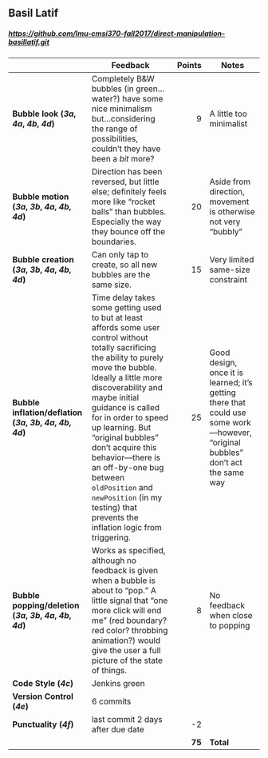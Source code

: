 

## Basil Latif

##### https://github.com/lmu-cmsi370-fall2017/direct-manipulation-basillatif.git

| | Feedback | Points | Notes |
| --- | --- | ---: | --- |
| **Bubble look (_3a_, _4a_, _4b_, _4d_)** | Completely B&W bubbles (in green…water?) have some nice minimalism but…considering the range of possibilities, couldn’t they have been a _bit_ more? | 9 | A little too minimalist |
| **Bubble motion (_3a_, _3b_, _4a_, _4b_, _4d_)** | Direction has been reversed, but little else; definitely feels more like “rocket balls” than bubbles. Especially the way they bounce off the boundaries. | 20 | Aside from direction, movement is otherwise not very “bubbly” |
| **Bubble creation (_3a_, _3b_, _4a_, _4b_, _4d_)** | Can only tap to create, so all new bubbles are the same size. | 15 | Very limited same-size constraint |
| **Bubble inflation/deflation (_3a_, _3b_, _4a_, _4b_, _4d_)** | Time delay takes some getting used to but at least affords some user control without totally sacrificing the ability to purely move the bubble. Ideally a little more discoverability and maybe initial guidance is called for in order to speed up learning. But “original bubbles” don’t acquire this behavior—there is an off-by-one bug between `oldPosition` and `newPosition` (in my testing) that prevents the inflation logic from triggering. | 25 | Good design, once it is learned; it’s getting there that could use some work—however, “original bubbles” don’t act the same way |
| **Bubble popping/deletion (_3a_, _3b_, _4a_, _4b_, _4d_)** | Works as specified, although no feedback is given when a bubble is about to “pop.” A little signal that “one more click will end me” (red boundary? red color? throbbing animation?) would give the user a full picture of the state of things. | 8 | No feedback when close to popping |
| **Code Style (_4c_)** | Jenkins green |  |  |
| **Version Control (_4e_)** | 6 commits |  |  |
| **Punctuality (_4f_)** | last commit 2 days after due date | -2 |  |
|  |  | **75** | **Total** |
